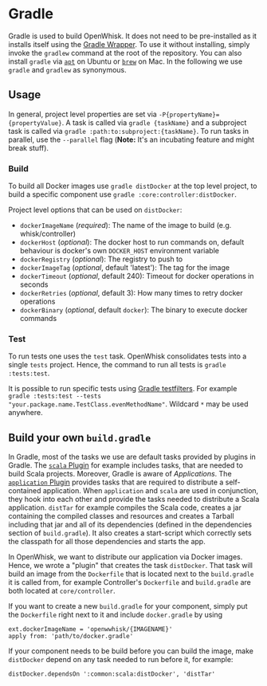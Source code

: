 <!--
#
# Licensed to the Apache Software Foundation (ASF) under one or more
# contributor license agreements.  See the NOTICE file distributed with
# this work for additional information regarding copyright ownership.
# The ASF licenses this file to You under the Apache License, Version 2.0
# (the "License"); you may not use this file except in compliance with
# the License.  You may obtain a copy of the License at
#
#     http://www.apache.org/licenses/LICENSE-2.0
#
# Unless required by applicable law or agreed to in writing, software
# distributed under the License is distributed on an "AS IS" BASIS,
# WITHOUT WARRANTIES OR CONDITIONS OF ANY KIND, either express or implied.
# See the License for the specific language governing permissions and
# limitations under the License.
#
-->

# Gradle

Gradle is used to build OpenWhisk. It does not need to be pre-installed as it installs itself using the [Gradle Wrapper](https://docs.gradle.org/current/userguide/gradle_wrapper.html). To use it without installing, simply invoke the `gradlew` command at the root of the repository. You can also install `gradle` via [`apt`](http://linuxg.net/how-to-install-gradle-2-1-on-ubuntu-14-10-ubuntu-14-04-ubuntu-12-04-and-derivatives/) on Ubuntu or [`brew`](http://www.brewformulas.org/Gradle) on Mac. In the following we use `gradle` and `gradlew` as synonymous.

## Usage

In general, project level properties are set via `-P{propertyName}={propertyValue}`. A task is called via `gradle {taskName}` and a subproject task is called via `gradle :path:to:subproject:{taskName}`. To run tasks in parallel, use the `--parallel` flag (**Note:** It's an incubating feature and might break stuff).

### Build

To build all Docker images use `gradle distDocker` at the top level project, to build a specific component use `gradle :core:controller:distDocker`.

Project level options that can be used on `distDocker`:

- `dockerImageName` (*required*): The name of the image to build (e.g. whisk/controller)
- `dockerHost` (*optional*): The docker host to run commands on, default behaviour is docker's own `DOCKER_HOST` environment variable
- `dockerRegistry` (*optional*): The registry to push to
- `dockerImageTag` (*optional*, default 'latest'): The tag for the image
- `dockerTimeout` (*optional*, default 240): Timeout for docker operations in seconds
- `dockerRetries` (*optional*, default 3): How many times to retry docker operations
- `dockerBinary` (*optional*, default `docker`): The binary to execute docker commands

### Test

To run tests one uses the `test` task. OpenWhisk consolidates tests into a single `tests` project. Hence, the command to run all tests is `gradle :tests:test`.

It is possible to run specific tests using [Gradle testfilters](https://docs.gradle.org/current/userguide/java_plugin.html#test_filtering). For example `gradle :tests:test --tests "your.package.name.TestClass.evenMethodName"`. Wildcard `*` may be used anywhere.

## Build your own `build.gradle`
In Gradle, most of the tasks we use are default tasks provided by plugins in Gradle. The [`scala` Plugin](https://docs.gradle.org/current/userguide/scala_plugin.html) for example includes tasks, that are needed to build Scala projects. Moreover, Gradle is aware of *Applications*. The [`application` Plugin](https://docs.gradle.org/current/userguide/application_plugin.html) provides tasks that are required to distribute a self-contained application. When `application` and `scala` are used in conjunction, they hook into each other and provide the tasks needed to distribute a Scala application. `distTar` for example compiles the Scala code, creates a jar containing the compiled classes and resources and creates a Tarball including that jar and all of its dependencies (defined in the dependencies section of `build.gradle`). It also creates a start-script which correctly sets the classpath for all those dependencies and starts the app.

In OpenWhisk, we want to distribute our application via Docker images. Hence, we wrote a "plugin" that creates the task `distDocker`. That task will build an image from the `Dockerfile` that is located next to the `build.gradle` it is called from, for example Controller's `Dockerfile` and `build.gradle` are both located at `core/controller`.

If you want to create a new `build.gradle` for your component, simply put the `Dockerfile` right next to it and include `docker.gradle` by using

```
ext.dockerImageName = 'openwwhisk/{IMAGENAME}'
apply from: 'path/to/docker.gradle'
```

If your component needs to be build before you can build the image, make `distDocker` depend on any task needed to run before it, for example:

```
distDocker.dependsOn ':common:scala:distDocker', 'distTar'
```
